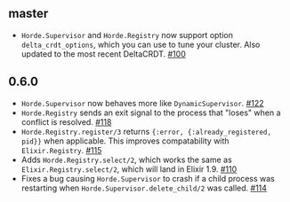 ## master
- `Horde.Supervisor` and `Horde.Registry` now support option `delta_crdt_options`, which you can use to tune your cluster. Also updated to the most recent DeltaCRDT. [#100](https://github.com/derekkraan/horde/pull/100)

## 0.6.0
- `Horde.Supervisor` now behaves more like `DynamicSupervisor`. [#122](https://github.com/derekkraan/horde/pull/122)
- `Horde.Registry` sends an exit signal to the process that "loses" when a conflict is resolved. [#118](https://github.com/derekkraan/horde/pull/118)
- `Horde.Registry.register/3` returns `{:error, {:already_registered, pid}}` when applicable. This improves compatability with `Elixir.Registry`. [#115](https://github.com/derekkraan/horde/pull/115)
- Adds `Horde.Registry.select/2`, which works the same as `Elixir.Registry.select/2`, which will land in Elixir 1.9. [#110](https://github.com/derekkraan/horde/pull/110)
- Fixes a bug causing `Horde.Supervisor` to crash if a child process was restarting when `Horde.Supervisor.delete_child/2` was called. [#114](https://github.com/derekkraan/horde/pull/114)
